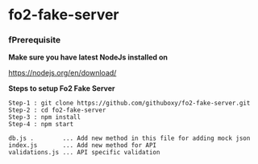 # fo2-fake-server

### fPrerequisite
**Make sure you have latest NodeJs installed on**

https://nodejs.org/en/download/

**Steps to setup Fo2 Fake Server**
```
Step-1 : git clone https://github.com/githuboxy/fo2-fake-server.git 
Step-2 : cd fo2-fake-server
Step-3 : npm install
Step-4 : npm start
```


```
db.js .        ... Add new method in this file for adding mock json
index.js       ... Add new method for API
validations.js ... API specific validation
```
